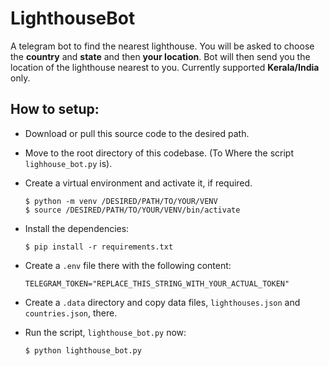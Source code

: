# LighthouseBot

A telegram bot to find the nearest lighthouse. 
You will be asked to choose the **country** and **state** and then **your location**.
Bot will then send you the location of the lighthouse nearest to you.
Currently supported __Kerala/India__ only.

## How to setup:

* Download or pull this source code to the desired path.

* Move to the root directory of this codebase. (To Where the script `lighhouse_bot.py` is).

* Create a virtual environment and activate it, if required.

  ```shell
  $ python -m venv /DESIRED/PATH/TO/YOUR/VENV
  $ source /DESIRED/PATH/TO/YOUR/VENV/bin/activate
  ```

* Install the dependencies:

  ```shell
  $ pip install -r requirements.txt
  ```

* Create a `.env` file there with the following content:

  ```shell
  TELEGRAM_TOKEN="REPLACE_THIS_STRING_WITH_YOUR_ACTUAL_TOKEN"
  ```

* Create a `.data` directory and copy data files, `lighthouses.json` and `countries.json`, there.

* Run the script, `lighthouse_bot.py` now:

  ```shell
  $ python lighthouse_bot.py
  ```
